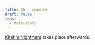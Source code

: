 ```yaml
---
title: S5 - Viemore
draft: false
tags:
  - main-story
---
```


[Kitah's Nightmare](KitahFES5) takes place afterwards.